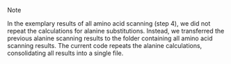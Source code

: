 > [!NOTE]
> In the exemplary results of all amino acid scanning (step 4), we did not repeat the calculations for alanine substitutions. Instead, we transferred the previous alanine scanning results to the folder containing all amino acid scanning results. The current code repeats the alanine calculations, consolidating all results into a single file.
